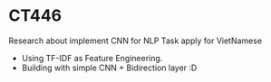 # CT446
Research about implement CNN for NLP Task apply for VietNamese

- Using TF-IDF as Feature Engineering.
- Building with simple CNN + Bidirection layer :D 
